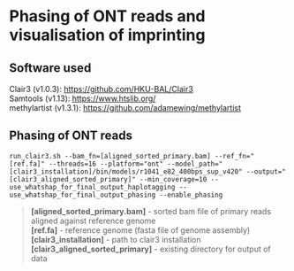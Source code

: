 # Phasing of ONT reads and visualisation of imprinting  
## Software used  
Clair3 (v1.0.3): https://github.com/HKU-BAL/Clair3    
Samtools (v1.13): https://www.htslib.org/    
methylartist (v1.3.1): https://github.com/adamewing/methylartist  
## Phasing of ONT reads
`run_clair3.sh --bam_fn=[aligned_sorted_primary.bam] --ref_fn="[ref.fa]" --threads=16 --platform="ont" --model_path="[clair3_installation]/bin/models/r1041_e82_400bps_sup_v420" --output="[clair3_aligned_sorted_primary]" --min_coverage=10 --use_whatshap_for_final_output_haplotagging --use_whatshap_for_final_output_phasing --enable_phasing`
>**[aligned_sorted_primary.bam]** - sorted bam file of primary reads aligned against reference genome  
>**[ref.fa]** - reference genome (fasta file of genome assembly)  
>**[clair3_installation]** - path to clair3 installation  
>**[clair3_aligned_sorted_primary]** - existing directory for output of data   
